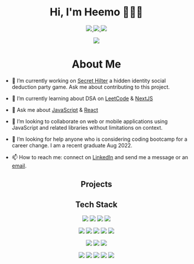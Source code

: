 <h1 align='center' paddingBottom='10px'> Hi, I'm Heemo 👨🏽‍💻 </h1>

<p align='center'>
  <a href="https://www.linkedin.com/in/heemo-yang/">
    <img src="https://img.shields.io/badge/linkedin-%230077B5.svg?&style=for-the-badge&logo=linkedin&logoColor=white" />
  </a>
  <a href="mailto:heemo521@gmail.com">
    <img src="https://img.shields.io/badge/Gmail-D14836?style=for-the-badge&logo=gmail&logoColor=white" />
  </a>
  <img src="https://komarev.com/ghpvc/?username=heemo521&style=for-the-badge" />
</p> 
<p align=center>
<img src=https://github-readme-stats.vercel.app/api?username=heemo521&theme=gotham&show_icons=true />

<h1 align='center' paddingBottom='10px'> About Me </h1>

- 🔭 I’m currently working on [Secret Hilter](https://github.com/heemo521/secret_hitler/) a hidden identity social deduction party game. Ask me about contributing to this project.

- 🌱 I’m currently learning about DSA on [LeetCode](https://leetcode.com/) & [NextJS](https://nextjs.org/)

- 💬 Ask me about [JavaScript](https://developer.mozilla.org/en-US/docs/Web/JavaScript) & [React](https://reactjs.org/)

- 👯 I’m looking to collaborate on web or mobile applications using JavaScript and related libraries without limitations on context. 

- 🤔 I’m looking for help anyone who is considering coding bootcamp for a career change. I am a recent graduate Aug 2022. 

- 📫 How to reach me: connect on [LinkedIn](https://www.linkedin.com/in/heemo-yang/) and send me a message or an [email](mailto:heemo521@gmail.com). 


<h2 align='center' paddingBottom='10px'> Projects </h2>

<!-- [GoalSeekr](https://github.com/AzureSource/GoalSeekr.git) [Full Stack] |[Questions & Answers Service](https://github.com/Elemental-Designs/QA-Service.git) [Back End]
  :-------------------------:|:-------------------------:
![](/assets/photos/temp.png) |  ![service](/assets/photos/maxALoadBalancer.png )

[Rhydon](https://github.com/JeromeMTR/Rhydon.git) [Front End]         |    [Typo](https://github.com/JeromeMTR/Typo.git) [Full Stack]
  :-----------------------:|:-------------------------:
![rhydon](/assets/photos/productoverview.png ) |  ![typo](/assets/photos/15seconds.png ) -->

<h2 align='center' paddingBottom='10px'> Tech Stack </h2>


<p align='center'>
  <img src="https://img.shields.io/badge/javascript-%23323330.svg?style=for-the-badge&logo=javascript&logoColor=%23F7DF1E" />
  <img src="https://img.shields.io/badge/react-%2320232a.svg?style=for-the-badge&logo=react&logoColor=%2361DAFB" />
  <img src="https://img.shields.io/badge/html5-%23E34F26.svg?style=for-the-badge&logo=html5&logoColor=white" />
  <img src="https://img.shields.io/badge/css3-%231572B6.svg?style=for-the-badge&logo=css3&logoColor=white" />
</p>


<p align='center'>
  <img src="https://img.shields.io/badge/node.js-6DA55F?style=for-the-badge&logo=node.js&logoColor=white" />
  <img src="https://img.shields.io/badge/express.js-%23404d59.svg?style=for-the-badge&logo=express&logoColor=%2361DAFB" />
  <img src="https://img.shields.io/badge/postgres-%23316192.svg?style=for-the-badge&logo=postgresql&logoColor=white" />
  <img src="https://img.shields.io/badge/MongoDB-%234ea94b.svg?style=for-the-badge&logo=mongodb&logoColor=white" />
  <img src="https://img.shields.io/badge/mysql-%2300f.svg?style=for-the-badge&logo=mysql&logoColor=white" />
</p>


<p align='center'>
  <img src="https://img.shields.io/badge/-jest-%23C21325?style=for-the-badge&logo=jest&logoColor=white" />
  <img src="https://img.shields.io/badge/-mocha-%238D6748?style=for-the-badge&logo=mocha&logoColor=white" />
  <img src="https://img.shields.io/badge/AWS-%23FF9900.svg?style=for-the-badge&logo=amazon-aws&logoColor=white" />
</p>

<p align='center'>
  <img src="https://img.shields.io/badge/VIM-%2311AB00.svg?style=for-the-badge&logo=vim&logoColor=white" />
  <img src="https://img.shields.io/badge/git-%23F05033.svg?style=for-the-badge&logo=git&logoColor=white" />
  <img src="https://img.shields.io/badge/NPM-%23000000.svg?style=for-the-badge&logo=npm&logoColor=white" />
  <img src="https://img.shields.io/badge/webpack-%238DD6F9.svg?style=for-the-badge&logo=webpack&logoColor=black" />
  <img src="https://img.shields.io/badge/Babel-F9DC3e?style=for-the-badge&logo=babel&logoColor=black" />
</p>



